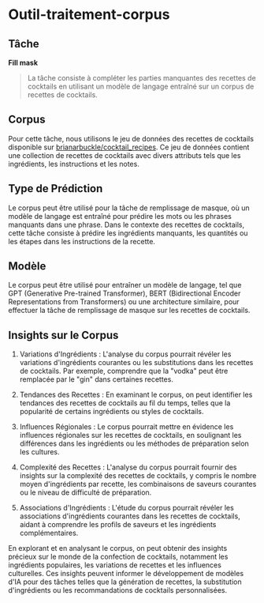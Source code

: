 # Outil-traitement-corpus

## Tâche

**Fill mask**
> La tâche consiste à compléter les parties manquantes des recettes de cocktails en utilisant un modèle de langage entraîné sur un corpus de recettes de cocktails.

## Corpus

Pour cette tâche, nous utilisons le jeu de données des recettes de cocktails disponible sur [brianarbuckle/cocktail_recipes](https://huggingface.co/datasets/brianarbuckle/cocktail_recipes). Ce jeu de données contient une collection de recettes de cocktails avec divers attributs tels que les ingrédients, les instructions et les notes.

## Type de Prédiction
Le corpus peut être utilisé pour la tâche de remplissage de masque, où un modèle de langage est entraîné pour prédire les mots ou les phrases manquants dans une phrase. Dans le contexte des recettes de cocktails, cette tâche consiste à prédire les ingrédients manquants, les quantités ou les étapes dans les instructions de la recette.

## Modèle
Le corpus peut être utilisé pour entraîner un modèle de langage, tel que GPT (Generative Pre-trained Transformer), BERT (Bidirectional Encoder Representations from Transformers) ou une architecture similaire, pour effectuer la tâche de remplissage de masque sur les recettes de cocktails.

## Insights sur le Corpus
1. Variations d'Ingrédients : L'analyse du corpus pourrait révéler les variations d'ingrédients courantes ou les substitutions dans les recettes de cocktails. Par exemple, comprendre que la "vodka" peut être remplacée par le "gin" dans certaines recettes.

2. Tendances des Recettes : En examinant le corpus, on peut identifier les tendances des recettes de cocktails au fil du temps, telles que la popularité de certains ingrédients ou styles de cocktails.

3. Influences Régionales : Le corpus pourrait mettre en évidence les influences régionales sur les recettes de cocktails, en soulignant les différences dans les ingrédients ou les méthodes de préparation selon les cultures.

4. Complexité des Recettes : L'analyse du corpus pourrait fournir des insights sur la complexité des recettes de cocktails, y compris le nombre moyen d'ingrédients par recette, les combinaisons de saveurs courantes ou le niveau de difficulté de préparation.

5. Associations d'Ingrédients : L'étude du corpus pourrait révéler les associations d'ingrédients courantes dans les recettes de cocktails, aidant à comprendre les profils de saveurs et les ingrédients complémentaires.

En explorant et en analysant le corpus, on peut obtenir des insights précieux sur le monde de la confection de cocktails, notamment les ingrédients populaires, les variations de recettes et les influences culturelles. Ces insights peuvent informer le développement de modèles d'IA pour des tâches telles que la génération de recettes, la substitution d'ingrédients ou les recommandations de cocktails personnalisées.
